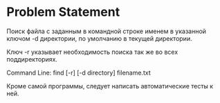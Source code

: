 # Problem Statement

Поиск файла с заданным в командной строке именем в указанной ключом -d директории, по умолчанию в текущей директории. 

Ключ -r указывает необходимость поиска так же во всех поддиректориях. 

Command Line: find [-r] [-d directory] filename.txt

Кроме самой программы, следует написать автоматические тесты к ней. 

